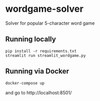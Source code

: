# wordgame-solver
Solver for popular 5-character word game


## Running locally 
```
pip install -r requirements.txt
streamlit run streamlit_wordgame.py
```

## Running via Docker
```
docker-compose up
```
and go to http://localhost:8501/

